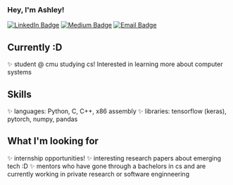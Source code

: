 ### Hey, I'm Ashley!
[![LinkedIn Badge](https://img.shields.io/badge/-LinkedIn-blue?style=flat-square&logo=Linkedin&logoColor=white&link=LINK_TO_YOUR_LINKEDIN_PROFILE)](https://www.linkedin.com/in/ashleycz/)
[![Medium Badge](https://img.shields.io/badge/-Medium-black?style=flat-square&logo=Medium&link=LINK_TO_YOUR_MEDIUM_PROFILE)](https://medium.com/@ashleyycz)
[![Email Badge](https://img.shields.io/badge/-email-red?style=flat-square&logo=Gmail&logoColor=white&link=mailto:example@example.com)](mailto:aczumak@andrew.cmu.edu)

## Currently :D
✨ student @ cmu studying cs! Interested in learning more about computer systems

## Skills
✨ languages: Python, C, C++, x86 assembly
✨ libraries: tensorflow (keras), pytorch, numpy, pandas

## What I'm looking for
✨ internship opportunities!
✨ interesting research papers about emerging tech :D
✨ mentors who have gone through a bachelors in cs and are currently working in private research or software enginneering



